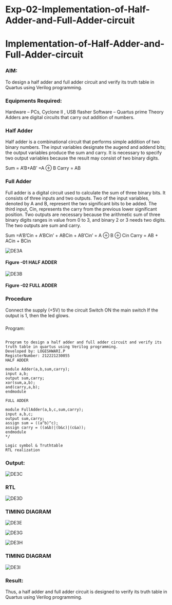# Exp-02-Implementation-of-Half-Adder-and-Full-Adder-circuit

# Implementation-of-Half-Adder-and-Full-Adder-circuit
### AIM:
To design a half adder and full adder circuit and verify its truth table in Quartus using Verilog programming.

### Equipments Required:
Hardware – PCs, Cyclone II , USB flasher
Software – Quartus prime
Theory
Adders are digital circuits that carry out addition of numbers.

### Half Adder
Half adder is a combinational circuit that performs simple addition of two binary numbers. The input variables designate the augend and addend bits; the output variables produce the sum and carry. It is necessary to specify two output variables because the result may consist of two binary digits.

Sum = A’B+AB’ =A ⊕ B Carry = AB

### Full Adder
Full adder is a digital circuit used to calculate the sum of three binary bits. It consists of three inputs and two outputs. Two of the input variables, denoted by A and B, represent the two significant bits to be added. The third input, Cin, represents the carry from the previous lower significant position. Two outputs are necessary because the arithmetic sum of three binary digits ranges in value from 0 to 3, and binary 2 or 3 needs two digits. The two outputs are sum and carry.

Sum =A’B’Cin + A’BCin’ + ABCin + AB’Cin’ = A ⊕ B ⊕ Cin Carry = AB + ACin + BCin

 ![DE3A](https://user-images.githubusercontent.com/94211349/228434466-0e51721a-700f-4fcd-bb18-d891fd55908c.png)


#### Figure -01 HALF ADDER 
![DE3B](https://user-images.githubusercontent.com/94211349/228434493-0b263730-ff4b-4435-a02e-43f3d11fb39c.png)

#### Figure -02 FULL ADDER 
### Procedure
Connect the supply (+5V) to the circuit
Switch ON the main switch
If the output is 1, then the led glows.
### 
Program:
```

Program to design a half adder and full adder circuit and verify its truth table in quartus using Verilog programming.
Developed by: LOGESHWARI.P
RegisterNumber: 212221230055 
HALF ADDER

module Adder(a,b,sum,carry);
input a,b;
output sum,carry;
xor(sum,a,b);
and(carry,a,b);
endmodule 

FULL ADDER

module FullAdder(a,b,c,sum,carry);
input a,b,c;
output sum,carry;
assign sum = ((a^b)^c);
assign carry = ((a&b)|(b&c)|(c&a));
endmodule  
*/

Logic symbol & Truthtable
RTL realization
```

### Output:
![DE3C](https://user-images.githubusercontent.com/94211349/228434788-814ea11a-8a0a-4c16-ae92-6888e168176f.png)

### RTL
![DE3D](https://user-images.githubusercontent.com/94211349/228434851-16840605-e74f-43ec-9cc8-1bf0a503793c.png)

### TIMING DIAGRAM
![DE3E](https://user-images.githubusercontent.com/94211349/228434950-63727fd1-7e0d-40f7-a7a4-b4d323553ce0.png)

![DE3G](https://user-images.githubusercontent.com/94211349/228434973-80947ddb-94f4-4a5c-bd7c-4936d2deb145.png)

![DE3H](https://user-images.githubusercontent.com/94211349/228434984-8682db5c-e74d-4e8e-bc27-65be6f44f272.png)

### TIMING DIAGRAM

![DE3I](https://user-images.githubusercontent.com/94211349/228435013-aa3fd8fc-62cb-45c2-b801-ea827ab3e8bd.png)

### Result:
Thus, a half adder and full adder circuit is designed to verify its truth table in Quartus using Verilog programming.
